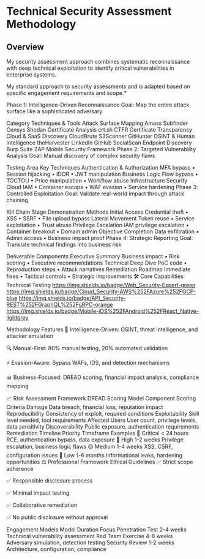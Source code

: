 # Technical Security Assessment Methodology

## Overview
My security assessment approach combines systematic reconnaissance with deep technical exploitation to identify critical vulnerabilities in enterprise systems.

My standard approach to security assessments and is adapted based on specific engagement requirements and scope.*

Phase 1: Intelligence-Driven Reconnaissance
Goal: Map the entire attack surface like a sophisticated adversary

Category	Techniques & Tools
Attack Surface Mapping	Amass Subfinder Censys Shodan
Certificate Analysis	crt.sh CTFR Certificate Transparency
Cloud & SaaS Discovery	CloudBrute S3Scanner GitHunter
OSINT & Human Intelligence	theHarvester LinkedIn GitHub SocialScan
Endpoint Discovery	Burp Suite ZAP Mobile Security Framework
Phase 2: Targeted Vulnerability Analysis
Goal: Manual discovery of complex security flaws

Testing Area	Key Techniques
Authentication & Authorization	MFA bypass • Session hijacking • IDOR • JWT manipulation
Business Logic	Flow bypass • TOCTOU • Price manipulation • Workflow abuse
Infrastructure Security	Cloud IAM • Container escape • WAF evasion • Service hardening
Phase 3: Controlled Exploitation
Goal: Validate real-world impact through attack chaining

Kill Chain Stage	Demonstration Methods
Initial Access	Credential theft • XSS • SSRF • File upload bypass
Lateral Movement	Token reuse • Service exploitation • Trust abuse
Privilege Escalation	IAM privilege escalation • Container breakout • Domain admin
Objective Completion	Data exfiltration • Admin access • Business impact proof
Phase 4: Strategic Reporting
Goal: Translate technical findings into business risk

Deliverable	Components
Executive Summary	Business impact • Risk scoring • Executive recommendations
Technical Deep Dive	PoC code • Reproduction steps • Attack narratives
Remediation Roadmap	Immediate fixes • Tactical controls • Strategic improvements
🛠️ Core Capabilities
Technical Testing
https://img.shields.io/badge/Web_Security-Expert-green
https://img.shields.io/badge/Cloud_Security-AWS%252FAzure%252FGCP-blue
https://img.shields.io/badge/API_Security-REST%252FGraphQL%252FgRPC-orange
https://img.shields.io/badge/Mobile-iOS%252FAndroid%252FReact_Native-lightgrey

Methodology Features
🎯 Intelligence-Driven: OSINT, threat intelligence, and attacker emulation

🔍 Manual-First: 80% manual testing, 20% automated validation

⚡ Evasion-Aware: Bypass WAFs, IDS, and detection mechanisms

📊 Business-Focused: DREAD scoring, financial impact analysis, compliance mapping

📈 Risk Assessment Framework
DREAD Scoring Model
Component	Scoring Criteria
Damage	Data breach, financial loss, reputation impact
Reproducibility	Consistency of exploit, required conditions
Exploitability	Skill level needed, tool requirements
Affected Users	User count, privilege levels, data sensitivity
Discoverability	Public exposure, authentication requirements
Remediation Timeline
Priority	Timeframe	Examples
🚨 Critical	< 24 hours	RCE, authentication bypass, data exposure
🔴 High	1-2 weeks	Privilege escalation, business logic flaws
🟡 Medium	1-4 weeks	XSS, CSRF, configuration issues
🔵 Low	1-6 months	Informational leaks, hardening opportunities
⚖️ Professional Framework
Ethical Guidelines
✅ Strict scope adherence

✅ Responsible disclosure process

✅ Minimal impact testing

✅ Collaborative remediation

✅ No public disclosure without approval

Engagement Models
Model	Duration	Focus
Penetration Test	2-4 weeks	Technical vulnerability assessment
Red Team Exercise	4-6 weeks	Adversary simulation, detection testing
Security Review	1-2 weeks	Architecture, configuration, compliance



